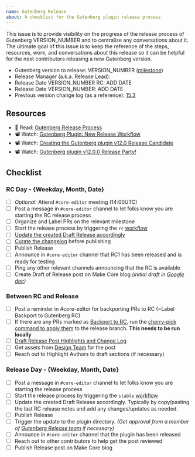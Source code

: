 ```yaml
---
name: Gutenberg Release
about: A checklist for the Gutenberg plugin release process
---
```


This issue is to provide visibility on the progress of the release process of Gutenberg VERSION_NUMBER and to centralize any conversations about it. The ultimate goal of this issue is to keep the reference of the steps, resources, work, and conversations about this release so it can be helpful for the next contributors releasing a new Gutenberg version.

-   Gutenberg version to release: VERSION_NUMBER ([milestone](ADD_LINK))
-   Release Manager (a.k.a. Release Lead):
-   Release Date VERSION_NUMBER RC: ADD DATE
-   Release Date VERSION_NUMBER: ADD DATE
-   Previous version change log (as a reference): [15.3](https://github.com/WordPress/gutenberg/releases/tag/v15.3.0)

## Resources

-   📖 Read: [Gutenberg Release Process](https://developer.wordpress.org/block-editor/contributors/code/release/)
-   📽 Watch: [Gutenberg Plugin: New Release Workflow](https://www.youtube.com/watch?v=TnSgJd3zpJY)
-   📽 Watch: [Creating the Gutenberg plugin v12.0 Release Candidate](https://www.youtube.com/watch?v=FLkLHKecxWg)
-   📽 Watch: [Gutenberg plugin v12.0.0 Release Party!](https://www.youtube.com/watch?v=4SDtpVPDsLc)

## Checklist

### RC Day - {Weekday, Month, Date}

-   [ ] _Optional:_ Attend `#core-editor` meeting (14:00UTC)
-   [ ] Post a message in `#core-editor` channel to let folks know you are starting the RC release process
-   [ ] Organize and Label PRs on the relevant milestone
-   [ ] Start the release process by triggering the `rc` [workflow](https://developer.wordpress.org/block-editor/contributors/code/release/#running-workflow)
-   [ ] [Update the created Draft Release accordingly](https://developer.wordpress.org/block-editor/contributors/code/release/#view-the-release-draft)
-   [ ] [Curate the changelog](https://developer.wordpress.org/block-editor/contributors/code/release/#1-curating-the-changelog) before publishing
-   [ ] Publish Release
-   [ ] Announce in `#core-editor` channel that RC1 has been released and is ready for testing
-   [ ] Ping any other relevant channels announcing that the RC is available
-   [ ] Create Draft of Release post on Make Core blog _(initial draft in [Google doc](https://docs.google.com/document/d/1D-MTOCmL9eMlP9TDTXqlzuKVOg_ghCPm9_whHFViqMk/edit))_

### Between RC and Release

-   [ ] Post a reminder in #core-editor for backporting PRs to RC (~Label Backport to Gutenberg RC)
-   [ ] If there are any PRs marked as [Backport to RC](https://github.com/WordPress/gutenberg/pulls?q=is%3Apr+label%3A%22Backport+to+Gutenberg+RC%22+is%3Aclosed), run the [cherry-pick command to apply them](https://developer.wordpress.org/block-editor/contributors/code/release/auto-cherry-picking/#how-can-i-use-it-for-a-gutenberg-plugin-release) to the release branch. **This needs to be run locally**
-   [ ] [Draft Release Post Highlights and Change Log](https://docs.google.com/document/d/1D-MTOCmL9eMlP9TDTXqlzuKVOg_ghCPm9_whHFViqMk/edit)
-   [ ] Get assets from [Design Team](https://make.wordpress.org/design/) for the post
-   [ ] Reach out to Highlight Authors to draft sections (if necessary)

### Release Day - {Weekday, Month, Date}

-   [ ] Post a message in `#core-editor` channel to let folks know you are starting the release process
-   [ ] Start the release process by triggering the `stable` [workflow](https://developer.wordpress.org/block-editor/contributors/code/release/#running-workflow)
-   [ ] Update the created Draft Release accordingly. Typically by copy/pasting the last RC release notes and add any changes/updates as needed.
-   [ ] Publish Release
-   [ ] Trigger the update to the plugin directory. _(Get approval from a member of [Gutenberg Release team](https://github.com/orgs/WordPress/teams/gutenberg-release/members) if necessary)_
-   [ ] Announce in `#core-editor` channel that the plugin has been released
-   [ ] Reach out to other contributors to help get the post reviewed
-   [ ] Publish Release post on Make Core blog
